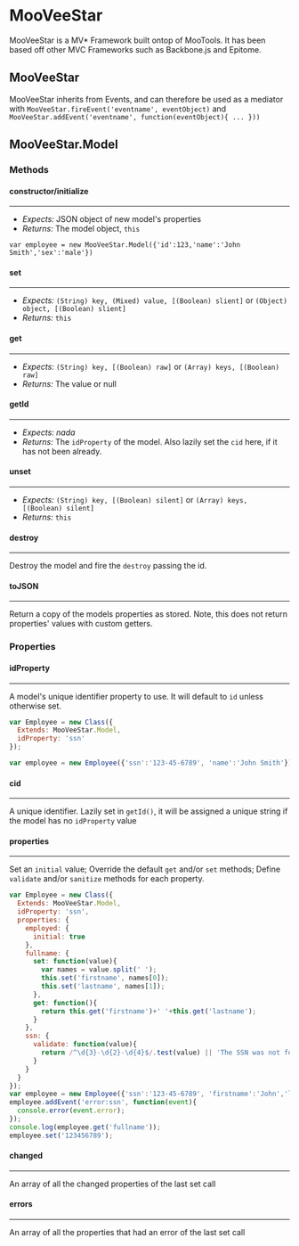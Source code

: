 MooVeeStar
==========

MooVeeStar is a MV* Framework built ontop of MooTools. It has been based off other MVC Frameworks such as Backbone.js and Epitome.


## MooVeeStar

MooVeeStar inherits from Events, and can therefore be used as a mediator with `MooVeeStar.fireEvent('eventname', eventObject)` and `MooVeeStar.addEvent('eventname', function(eventObject){ ... }))`

## MooVeeStar.Model

### Methods

#### constructor/initialize
---
* *Expects:* JSON object of new model's properties
* *Returns:* The model object, `this`

```
var employee = new MooVeeStar.Model({'id':123,'name':'John Smith','sex':'male'})
```

#### set
----
* *Expects:* `(String) key, (Mixed) value, [(Boolean) slient]` or `(Object) object, [(Boolean) slient]`
* *Returns:* `this`


#### get
----
* *Expects:* `(String) key, [(Boolean) raw]` or `(Array) keys, [(Boolean) raw]`
* *Returns:* The value or null


#### getId
---
* *Expects:* _nada_
* *Returns:* The `idProperty` of the model. Also lazily set the `cid` here, if it has not been already.


#### unset
---
* *Expects:* `(String) key, [(Boolean) silent]` or `(Array) keys, [(Boolean) silent]`
* *Returns:* `this`


#### destroy
---
Destroy the model and fire the `destroy` passing the id.


#### toJSON
---
Return a copy of the models properties as stored. Note, this does not return properties' values with custom getters.



### Properties

#### idProperty
---
A model's unique identifier property to use. It will default to `id` unless otherwise set.
```javascript
var Employee = new Class({
  Extends: MooVeeStar.Model,
  idProperty: 'ssn'
});

var employee = new Employee({'ssn':'123-45-6789', 'name':'John Smith'});
```

#### cid
---
A unique identifier. Lazily set in `getId()`, it will be assigned a unique string if the model has no `idProperty` value


#### properties
---
Set an `initial` value; Override the default `get` and/or `set` methods; Define `validate` and/or `sanitize` methods for each property.

```javascript
var Employee = new Class({
  Extends: MooVeeStar.Model,
  idProperty: 'ssn',
  properties: {
    employed: {
      initial: true
    },
    fullname: {
      set: function(value){
        var names = value.split(' ');
        this.set('firstname', names[0]);
        this.set('lastname', names[1]);
      },
      get: function(){
        return this.get('firstname')+' '+this.get('lastname');
      }
    },
    ssn: {
      validate: function(value){
        return /^\d{3}-\d{2}-\d{4}$/.test(value) || 'The SSN was not formatted correctly';
      }
    }
  }
});
var employee = new Employee({'ssn':'123-45-6789', 'firstname':'John','lastname':'Smith'});
employee.addEvent('error:ssn', function(event){
  console.error(event.error);
});
console.log(employee.get('fullname'));
employee.set('123456789');

```


#### changed
---
An array of all the changed properties of the last set call


#### errors
---
An array of all the properties that had an error of the last set call
